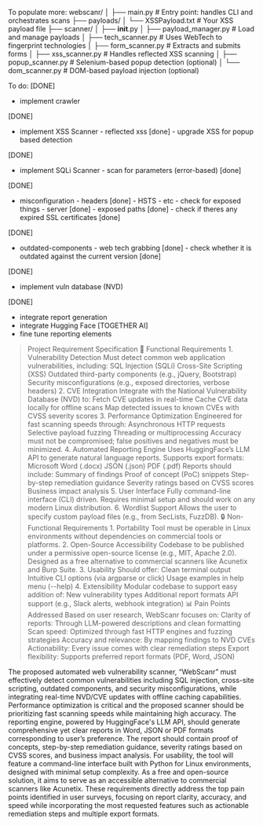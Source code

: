 To populate more:
webscanr/
│
├── main.py                    # Entry point: handles CLI and orchestrates scans
├── payloads/
│   └── XSSPayload.txt         # Your XSS payload file
├── scanner/
│   ├── __init__.py
│   ├── payload_manager.py     # Load and manage payloads
│   ├── tech_scanner.py        # Uses WebTech to fingerprint technologies
│   ├── form_scanner.py        # Extracts and submits forms
│   ├── xss_scanner.py         # Handles reflected XSS scanning
│   ├── popup_scanner.py       # Selenium-based popup detection (optional)
│   └── dom_scanner.py         # DOM-based payload injection (optional)


To do:
[DONE]
- implement crawler

[DONE]
- implement XSS Scanner
        - reflected xss [done]
        - upgrade XSS for popup based detection

[DONE]
- implement SQLi Scanner
        - scan for parameters (error-based) [done]

[DONE]
- misconfiguration
        - headers [done]
                - HSTS
                - etc
        - check for exposed things 
                - server [done]
                - exposed paths [done]
        - check if theres any expired SSL certificates [done]

[DONE]
- outdated-components 
        - web tech grabbing [done]
        - check whether it is outdated against the current version [done]

[DONE]
- implement vuln database (NVD)

[DONE]
- integrate report generation
- integrate Hugging Face [TOGETHER AI]
- fine tune reporting elements



> Project Requirement Specification
        📌 Functional Requirements
        1. Vulnerability Detection
                Must detect common web application vulnerabilities, including:
                SQL Injection (SQLi)
                Cross-Site Scripting (XSS)
                Outdated third-party components (e.g., jQuery, Bootstrap)
                Security misconfigurations (e.g., exposed directories, verbose headers)
        2. CVE Integration
                Integrate with the National Vulnerability Database (NVD) to:
                Fetch CVE updates in real-time
                Cache CVE data locally for offline scans
                Map detected issues to known CVEs with CVSS severity scores
        3. Performance Optimization
                Engineered for fast scanning speeds through:
                Asynchronous HTTP requests
                Selective payload fuzzing
                Threading or multiprocessing
                Accuracy must not be compromised; false positives and negatives must be minimized.
        4. Automated Reporting Engine
                Uses HuggingFace’s LLM API to generate natural language reports.
                Supports export formats:
                Microsoft Word (.docx)
                JSON (.json)
                PDF (.pdf)
                Reports should include:
                Summary of findings
                Proof of concept (PoC) snippets
                Step-by-step remediation guidance
                Severity ratings based on CVSS scores
                Business impact analysis
        5. User Interface
                Fully command-line interface (CLI) driven.
                Requires minimal setup and should work on any modern Linux distribution.
        6. Wordlist Support
                Allows the user to specify custom payload files (e.g., from SecLists, FuzzDB).
        🔒 Non-Functional Requirements
        1. Portability
                Tool must be operable in Linux environments without dependencies on commercial tools or platforms.
        2. Open-Source Accessibility
                Codebase to be published under a permissive open-source license (e.g., MIT, Apache 2.0).
                Designed as a free alternative to commercial scanners like Acunetix and Burp Suite.
        3. Usability
                Should offer:
                Clean terminal output
                Intuitive CLI options (via argparse or click)
                Usage examples in help menu (--help)
        4. Extensibility
                Modular codebase to support easy addition of:
                New vulnerability types
                Additional report formats
                API support (e.g., Slack alerts, webhook integration)
        📊 Pain Points Addressed
        Based on user research, WebScanr focuses on:
        Clarity of reports: Through LLM-powered descriptions and clean formatting
        Scan speed: Optimized through fast HTTP engines and fuzzing strategies
        Accuracy and relevance: By mapping findings to NVD CVEs
        Actionability: Every issue comes with clear remediation steps
        Export flexibility: Supports preferred report formats (PDF, Word, JSON)


The proposed automated web vulnerability scanner, “WebScanr” must effectively detect common vulnerabilities including SQL injection, cross-site scripting, outdated components, and security misconfigurations, while integrating real-time NVD/CVE updates with offline caching capabilities. Performance optimization is critical and the proposed scanner should be prioritizing fast scanning speeds while maintaining high accuracy. The reporting engine, powered by HuggingFace's LLM API, should generate comprehensive yet clear reports in Word, JSON or PDF formats corresponding to user’s preference. The report should contain proof of concepts, step-by-step remediation guidance, severity ratings based on CVSS scores, and business impact analysis. For usability, the tool will feature a command-line interface built with Python for Linux environments, designed with minimal setup complexity. As a free and open-source solution, it aims to serve as an accessible alternative to commercial scanners like Acunetix. These requirements directly address the top pain points identified in user surveys, focusing on report clarity, accuracy, and speed while incorporating the most requested features such as actionable remediation steps and multiple export formats.